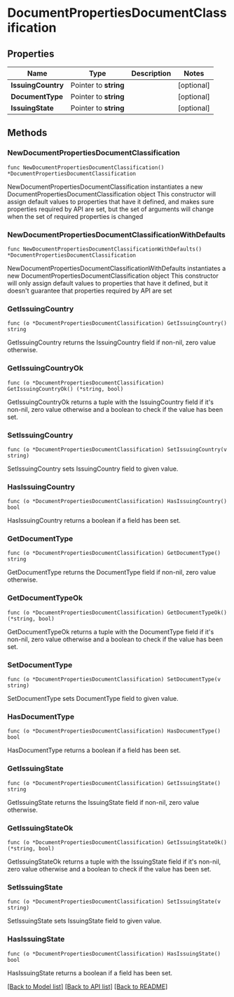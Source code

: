 # DocumentPropertiesDocumentClassification

## Properties

Name | Type | Description | Notes
------------ | ------------- | ------------- | -------------
**IssuingCountry** | Pointer to **string** |  | [optional] 
**DocumentType** | Pointer to **string** |  | [optional] 
**IssuingState** | Pointer to **string** |  | [optional] 

## Methods

### NewDocumentPropertiesDocumentClassification

`func NewDocumentPropertiesDocumentClassification() *DocumentPropertiesDocumentClassification`

NewDocumentPropertiesDocumentClassification instantiates a new DocumentPropertiesDocumentClassification object
This constructor will assign default values to properties that have it defined,
and makes sure properties required by API are set, but the set of arguments
will change when the set of required properties is changed

### NewDocumentPropertiesDocumentClassificationWithDefaults

`func NewDocumentPropertiesDocumentClassificationWithDefaults() *DocumentPropertiesDocumentClassification`

NewDocumentPropertiesDocumentClassificationWithDefaults instantiates a new DocumentPropertiesDocumentClassification object
This constructor will only assign default values to properties that have it defined,
but it doesn't guarantee that properties required by API are set

### GetIssuingCountry

`func (o *DocumentPropertiesDocumentClassification) GetIssuingCountry() string`

GetIssuingCountry returns the IssuingCountry field if non-nil, zero value otherwise.

### GetIssuingCountryOk

`func (o *DocumentPropertiesDocumentClassification) GetIssuingCountryOk() (*string, bool)`

GetIssuingCountryOk returns a tuple with the IssuingCountry field if it's non-nil, zero value otherwise
and a boolean to check if the value has been set.

### SetIssuingCountry

`func (o *DocumentPropertiesDocumentClassification) SetIssuingCountry(v string)`

SetIssuingCountry sets IssuingCountry field to given value.

### HasIssuingCountry

`func (o *DocumentPropertiesDocumentClassification) HasIssuingCountry() bool`

HasIssuingCountry returns a boolean if a field has been set.

### GetDocumentType

`func (o *DocumentPropertiesDocumentClassification) GetDocumentType() string`

GetDocumentType returns the DocumentType field if non-nil, zero value otherwise.

### GetDocumentTypeOk

`func (o *DocumentPropertiesDocumentClassification) GetDocumentTypeOk() (*string, bool)`

GetDocumentTypeOk returns a tuple with the DocumentType field if it's non-nil, zero value otherwise
and a boolean to check if the value has been set.

### SetDocumentType

`func (o *DocumentPropertiesDocumentClassification) SetDocumentType(v string)`

SetDocumentType sets DocumentType field to given value.

### HasDocumentType

`func (o *DocumentPropertiesDocumentClassification) HasDocumentType() bool`

HasDocumentType returns a boolean if a field has been set.

### GetIssuingState

`func (o *DocumentPropertiesDocumentClassification) GetIssuingState() string`

GetIssuingState returns the IssuingState field if non-nil, zero value otherwise.

### GetIssuingStateOk

`func (o *DocumentPropertiesDocumentClassification) GetIssuingStateOk() (*string, bool)`

GetIssuingStateOk returns a tuple with the IssuingState field if it's non-nil, zero value otherwise
and a boolean to check if the value has been set.

### SetIssuingState

`func (o *DocumentPropertiesDocumentClassification) SetIssuingState(v string)`

SetIssuingState sets IssuingState field to given value.

### HasIssuingState

`func (o *DocumentPropertiesDocumentClassification) HasIssuingState() bool`

HasIssuingState returns a boolean if a field has been set.


[[Back to Model list]](../README.md#documentation-for-models) [[Back to API list]](../README.md#documentation-for-api-endpoints) [[Back to README]](../README.md)


